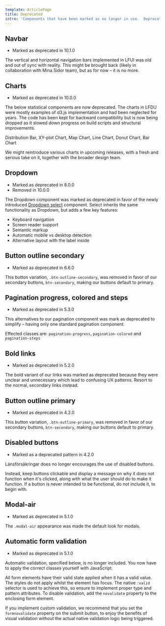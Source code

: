 ```yaml
---
template: ArticlePage
title: Deprecated
intro: 'Components that have been marked as no longer in use.  Deprecation can happen because of changes to our UX principles, the scope of LFDS, or when a component has been replaced by a superior alternative.'
---
```


## Navbar

- Marked as deprecated in 10.1.0

The vertical and horizontal navigation bars implemented in LFUI was old and out of sync with reality. This might be brought back (likely in collaboration with Mina Sidor team), but as for now – it is no more.

## Charts

- Marked as deprecated in 10.0.0

The below statistical components are now deprecated. The charts in LFDU were mostly examples of d3.js implementation and had been neglected for years. The code has been kept for backward compatibility but is now being dropped as it slowed down progress on build scripts and structural improvements.

Distribution Bar, XY-plot Chart, Map Chart, Line Chart, Donut Chart, Bar Chart

We might reintroduce various charts in upcoming releases, with a fresh and serious take on it, together with the broader design team.

## Dropdown

- Marked as deprecated in 8.0.0
- Removed in 10.0.0

The Dropdown component was marked as deprecated in favor of the newly introduced [Dropdown select](/components/web/forms/select) component. Select inherits the same functionality as Dropdown, but adds a few key features:

- Keyboard navigation
- Screen reader support
- Semantic markup
- Automatic mobile vs desktop detection
- Alternative layout with the label inside

## Button outline secondary

- Marked as deprecated in 6.6.0

This button variation, `.btn-outline-secondary`, was removed in favor of our secondary buttons, `btn-secondary`, making our buttons default to primary.

## Pagination progress, colored and steps

- Marked as deprecated in 5.3.0

This alternatives to our pagination component was mark as deprecated to simplify – having only one standard pagination component.

Effected classes are: `pagination-progress`, `pagination-colored` and
`pagination-steps`

## Bold links

- Marked as deprecated in 5.2.0

The bold variant of our links was marked as deprecated because they were unclear and unnecessary which lead to confusing UX patterns. Resort to the normal, secondary links instead.

## Button outline primary

- Marked as deprecated in 4.2.0

This button variation, `.btn-outline-primary`, was removed in favor of our secondary buttons, `btn-secondary`, making our buttons default to primary.

## Disabled buttons

- Marked as a deprecated pattern in 4.2.0

Länsförsäkringar does no longer encourages the use of disabled buttons.

Instead, keep buttons clickable and display a message on why it does not function when it's clicked, along with what the user should do to make it function. If a button is never intended to be functional, do not include it, to begin with.

## Modal-air

- Marked as deprecated in 5.1.0

The `.modal-air` appearance was made the default look for modals.

## Automatic form validation

- Marked as deprecated in 5.1.0

Automatic validation, specified below, is no longer included. You now have to apply the correct classes yourself with JavaScript.

All form elements have their valid state applied when it has a valid value. The styles do not apply whilst the element has focus. The native `:valid` selector is used to achieve this, so ensure to implement proper type and pattern attributes. To disable validation, add the `novalidate` property to the enclosing form element.

If you implement custom validation, we recommend that you set the `formnovalidate` property on the submit button, to enjoy the benefits of visual validation without the actual native validation logic being triggered.
